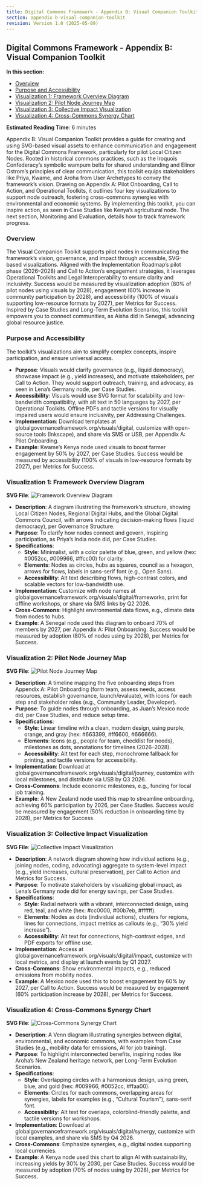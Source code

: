 ```yaml
---
title: Digital Commons Framework - Appendix B: Visual Companion Toolkit
section: appendix-b-visual-companion-toolkit
revision: Version 1.0 (2025-05-09)
---
```


## Digital Commons Framework - Appendix B: Visual Companion Toolkit

**In this section:**
- [Overview](#overview)
- [Purpose and Accessibility](#purpose-and-accessibility)
- [Visualization 1: Framework Overview Diagram](#visualization-1-framework-overview-diagram)
- [Visualization 2: Pilot Node Journey Map](#visualization-2-pilot-node-journey-map)
- [Visualization 3: Collective Impact Visualization](#visualization-3-collective-impact-visualization)
- [Visualization 4: Cross-Commons Synergy Chart](#visualization-4-cross-commons-synergy-chart)

**Estimated Reading Time**: 6 minutes

Appendix B: Visual Companion Toolkit provides a guide for creating and using SVG-based visual assets to enhance communication and engagement for the Digital Commons Framework, particularly for pilot Local Citizen Nodes. Rooted in historical commons practices, such as the Iroquois Confederacy’s symbolic wampum belts for shared understanding and Elinor Ostrom’s principles of clear communication, this toolkit equips stakeholders like Priya, Kwame, and Aroha from User Archetypes to convey the framework’s vision. Drawing on Appendix A: Pilot Onboarding, Call to Action, and Operational Toolkits, it outlines four key visualizations to support node outreach, fostering cross-commons synergies with environmental and economic systems. By implementing this toolkit, you can inspire action, as seen in Case Studies like Kenya’s agricultural node. The next section, Monitoring and Evaluation, details how to track framework progress.

### <a id="overview"></a>Overview
The Visual Companion Toolkit supports pilot nodes in communicating the framework’s vision, governance, and impact through accessible, SVG-based visualizations. Aligned with the Implementation Roadmap’s pilot phase (2026–2028) and Call to Action’s engagement strategies, it leverages Operational Toolkits and Legal Interoperability to ensure clarity and inclusivity. Success would be measured by visualization adoption (80% of pilot nodes using visuals by 2028), engagement (60% increase in community participation by 2028), and accessibility (100% of visuals supporting low-resource formats by 2027), per Metrics for Success. Inspired by Case Studies and Long-Term Evolution Scenarios, this toolkit empowers you to connect communities, as Aisha did in Senegal, advancing global resource justice.

### <a id="purpose-and-accessibility"></a>Purpose and Accessibility
The toolkit’s visualizations aim to simplify complex concepts, inspire participation, and ensure universal access.
- **Purpose**: Visuals would clarify governance (e.g., liquid democracy), showcase impact (e.g., yield increases), and motivate stakeholders, per Call to Action. They would support outreach, training, and advocacy, as seen in Lena’s Germany node, per Case Studies.
- **Accessibility**: Visuals would use SVG format for scalability and low-bandwidth compatibility, with alt text in 50 languages by 2027, per Operational Toolkits. Offline PDFs and tactile versions for visually impaired users would ensure inclusivity, per Addressing Challenges.
- **Implementation**: Download templates at globalgovernanceframework.org/visuals/digital, customize with open-source tools (Inkscape), and share via SMS or USB, per Appendix A: Pilot Onboarding.
- **Example**: Kwame’s Kenya node used visuals to boost farmer engagement by 50% by 2027, per Case Studies.
Success would be measured by accessibility (100% of visuals in low-resource formats by 2027), per Metrics for Success.

### <a id="visualization-1-framework-overview-diagram"></a>Visualization 1: Framework Overview Diagram
**SVG File**: ![Framework Overview Diagram](/images/frameworks/digital/frameworks-overview-diagram-en.svg)
- **Description**: A diagram illustrating the framework’s structure, showing Local Citizen Nodes, Regional Digital Hubs, and the Global Digital Commons Council, with arrows indicating decision-making flows (liquid democracy), per Governance Structure.
- **Purpose**: To clarify how nodes connect and govern, inspiring participation, as Priya’s India node did, per Case Studies.
- **Specifications**:
  - **Style**: Minimalist, with a color palette of blue, green, and yellow (hex: #0052cc, #009966, #ffcc00) for clarity.
  - **Elements**: Nodes as circles, hubs as squares, council as a hexagon, arrows for flows, labels in sans-serif font (e.g., Open Sans).
  - **Accessibility**: Alt text describing flows, high-contrast colors, and scalable vectors for low-bandwidth use.
- **Implementation**: Customize with node names at globalgovernanceframework.org/visuals/digital/frameworks, print for offline workshops, or share via SMS links by Q2 2026.
- **Cross-Commons**: Highlight environmental data flows, e.g., climate data from nodes to hubs.
- **Example**: A Senegal node used this diagram to onboard 70% of members by 2027, per Appendix A: Pilot Onboarding.
Success would be measured by adoption (80% of nodes using by 2028), per Metrics for Success.

### <a id="visualization-2-pilot-node-journey-map"></a>Visualization 2: Pilot Node Journey Map
**SVG File**: ![Pilot Node Journey Map](/images/frameworks/digital/pilot-node-journey-map-en.svg)
- **Description**: A timeline mapping the five onboarding steps from Appendix A: Pilot Onboarding (form team, assess needs, access resources, establish governance, launch/evaluate), with icons for each step and stakeholder roles (e.g., Community Leader, Developer).
- **Purpose**: To guide nodes through onboarding, as Juan’s Mexico node did, per Case Studies, and reduce setup time.
- **Specifications**:
  - **Style**: Linear timeline with a clean, modern design, using purple, orange, and gray (hex: #663399, #ff6600, #666666).
  - **Elements**: Icons (e.g., people for team, checklist for needs), milestones as dots, annotations for timelines (2026–2028).
  - **Accessibility**: Alt text for each step, monochrome fallback for printing, and tactile versions for accessibility.
- **Implementation**: Download at globalgovernanceframework.org/visuals/digital/journey, customize with local milestones, and distribute via USB by Q3 2026.
- **Cross-Commons**: Include economic milestones, e.g., funding for local job training.
- **Example**: A New Zealand node used this map to streamline onboarding, achieving 60% participation by 2026, per Case Studies.
Success would be measured by engagement (50% reduction in onboarding time by 2028), per Metrics for Success.

### <a id="visualization-3-collective-impact-visualization"></a>Visualization 3: Collective Impact Visualization
**SVG File**: ![Collective Impact Visualization](/images/frameworks/digital/collective-impact-visualization-en.svg)
- **Description**: A network diagram showing how individual actions (e.g., joining nodes, coding, advocating) aggregate to system-level impact (e.g., yield increases, cultural preservation), per Call to Action and Metrics for Success.
- **Purpose**: To motivate stakeholders by visualizing global impact, as Lena’s Germany node did for energy savings, per Case Studies.
- **Specifications**:
  - **Style**: Radial network with a vibrant, interconnected design, using red, teal, and white (hex: #cc0000, #00b7eb, #ffffff).
  - **Elements**: Nodes as dots (individual actions), clusters for regions, lines for connections, impact metrics as callouts (e.g., “30% yield increase”).
  - **Accessibility**: Alt text for connections, high-contrast edges, and PDF exports for offline use.
- **Implementation**: Access at globalgovernanceframework.org/visuals/digital/impact, customize with local metrics, and display at launch events by Q1 2027.
- **Cross-Commons**: Show environmental impacts, e.g., reduced emissions from mobility nodes.
- **Example**: A Mexico node used this to boost engagement by 60% by 2027, per Call to Action.
Success would be measured by engagement (60% participation increase by 2028), per Metrics for Success.

### <a id="visualization-4-cross-commons-synergy-chart"></a>Visualization 4: Cross-Commons Synergy Chart
**SVG File**: ![Cross-Commons Synergy Chart](/images/frameworks/digital/cross-commons-synergy-chart-en.svg)
- **Description**: A Venn diagram illustrating synergies between digital, environmental, and economic commons, with examples from Case Studies (e.g., mobility data for emissions, AI for job training).
- **Purpose**: To highlight interconnected benefits, inspiring nodes like Aroha’s New Zealand heritage network, per Long-Term Evolution Scenarios.
- **Specifications**:
  - **Style**: Overlapping circles with a harmonious design, using green, blue, and gold (hex: #009966, #0052cc, #ffaa00).
  - **Elements**: Circles for each commons, overlapping areas for synergies, labels for examples (e.g., “Cultural Tourism”), sans-serif font.
  - **Accessibility**: Alt text for overlaps, colorblind-friendly palette, and tactile versions for workshops.
- **Implementation**: Download at globalgovernanceframework.org/visuals/digital/synergy, customize with local examples, and share via SMS by Q4 2026.
- **Cross-Commons**: Emphasize synergies, e.g., digital nodes supporting local currencies.
- **Example**: A Kenya node used this chart to align AI with sustainability, increasing yields by 30% by 2030, per Case Studies.
Success would be measured by adoption (70% of nodes using by 2028), per Metrics for Success.

